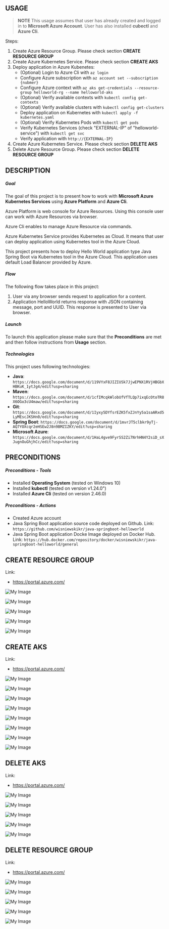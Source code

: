 USAGE
-----

> **NOTE** This usage assumes that user has already created and logged in to **Microsoft Azure Account**. User has also installed **cubectl** and **Azure Cli**.

Steps:
1. Create Azure Resource Group. Please check section **CREATE RESOURCE GROUP**
1. Create Azure Kubernetes Service. Please check section **CREATE AKS**
1. Deploy application in Azure Kubenetes:
     * (Optional) Login to Azure Cli with `az login`
     * Configure Azure subscription with `az account set --subscription {nubmer}`
     * Configure Azure context with `az aks get-credentials --resource-group helloworld-rg --name helloworld-aks`
     * (Optional) Verify available contexts with `kubectl config get-contexts`
     * (Optional) Verify available clusters with `kubectl config get-clusters`
     * Deploy application on Kubernetes with `kubectl apply -f kubernetes.yaml`
     * (Optional) Verify Kubernetes Pods with `kubectl get pods`
     * Verify Kubernetes Services (check "EXTERNAL-IP" of "helloworld-service") with `kubectl get svc`
     * Verify application with `http://{EXTERNAL-IP}`
1. Create Azure Kubernetes Service. Please check section **DELETE AKS**
1. Delete Azure Resource Group. Please check section **DELETE RESOURCE GROUP**



DESCRIPTION
-----------

##### Goal
The goal of this project is to present how to work with **Microsoft Azure Kubernetes Services** using **Azure Platform** and **Azure Cli**. 

Azure Platform is web console for Azure Resources. Using this console user can work with Azure Resources via browser.

Azure Cli enables to manage Azure Resource via commands.

Azure Kubernetes Service provides Kubernetes as Cloud. It means that user can deploy application using Kubernetes tool in the Azure Cloud.

This project presents how to deploy Hello World application type Java Spring Boot via Kubernetes tool in the Azure Cloud. This application uses default Load Balancer provided by Azure.

##### Flow
The following flow takes place in this project:
1. User via any browser sends request to application for a content.
1. Application HelloWorld returns response with JSON containing message, port and UUID. This response is presented to User via browser.

##### Launch
To launch this application please make sure that the **Preconditions** are met and then follow instructions from **Usage** section.

##### Technologies
This project uses following technologies:
* **Java**: `https://docs.google.com/document/d/119VYxF8JIZIUSk7JjwEPNX1RVjHBGbXHBKuK_1ytJg4/edit?usp=sharing`
* **Maven**: `https://docs.google.com/document/d/1cfIMcqkWlobUfVfTLQp7ixqEcOtoTR8X6OGo3cU4maw/edit?usp=sharing`
* **Git**: `https://docs.google.com/document/d/1Iyxy5DYfsrEZK5fxZJnYy5a1saARxd5LyMEscJKSHn0/edit?usp=sharing`
* **Spring Boot**: `https://docs.google.com/document/d/1mvrJT5clbkr9yTj-AQ7YOXcqr2eHSEw2J8n9BMZIZKY/edit?usp=sharing`
* **Microsoft Azure**: `https://docs.google.com/document/d/1HaL4gve9FyrSS2Zi7NrhHN4Y2siD_sXJugnOuGhjhCc/edit?usp=sharing`


PRECONDITIONS
-------------

##### Preconditions - Tools
* Installed **Operating System** (tested on Windows 10)
* Installed **kubectl** (tested on version v1.24.0")
* Installed **Azure Cli** (tested on version 2.46.0)

##### Preconditions - Actions
* Created Azure account
* Java Spring Boot application source code deployed on Github. Link: `https://github.com/wisniewskikr/java-springboot-helloworld`
* Java Spring Boot application Docke Image deployed on Docker Hub. Link: `https://hub.docker.com/repository/docker/wisniewskikr/java-springboot-helloworld/general`


CREATE RESOURCE GROUP
---------------------

Link:
* https://portal.azure.com/

![My Image](readme-images/create-rg-01.png)

![My Image](readme-images/create-rg-02.png)

![My Image](readme-images/create-rg-03.png)

![My Image](readme-images/create-rg-04.png)

![My Image](readme-images/create-rg-05.png)


CREATE AKS
----------

Link:
* https://portal.azure.com/

![My Image](readme-images/create-aks-01.png)

![My Image](readme-images/create-aks-02.png)

![My Image](readme-images/create-aks-03.png)

![My Image](readme-images/create-aks-04.png)

![My Image](readme-images/create-aks-05.png)

![My Image](readme-images/create-aks-06.png)

![My Image](readme-images/create-aks-07.png)

![My Image](readme-images/create-aks-08.png)


DELETE AKS
----------

Link:
* https://portal.azure.com/

![My Image](readme-images/delete-aks-01.png)

![My Image](readme-images/delete-aks-02.png)

![My Image](readme-images/delete-aks-03.png)

![My Image](readme-images/delete-aks-04.png)

![My Image](readme-images/delete-aks-05.png)


DELETE RESOURCE GROUP
---------------------

Link:
* https://portal.azure.com/

![My Image](readme-images/delete-rg-01.png)

![My Image](readme-images/delete-rg-02.png)

![My Image](readme-images/delete-rg-03.png)

![My Image](readme-images/delete-rg-04.png)

![My Image](readme-images/delete-rg-05.png)